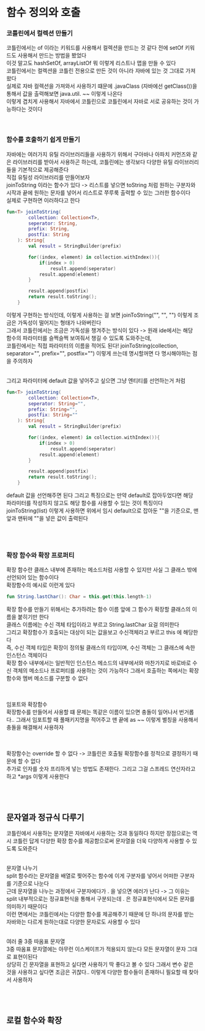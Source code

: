 # 함수 정의와 호출
### 코틀린에서 컬렉션 만들기
코틀린에서는 of 이라는 키워드를 사용해서 컬렉션을 만드는 것 같다 전에 setOf 키워드도 사용해서 만드는 방법을 봤었다 <br>
이것 말고도 hashSetOf, arrayListOf 뭐 이렇게 리스트나 맵을 만들 수 있다 <br>
코틀린에서는 컬렉션을 코틀린 전용으로 만든 것이 아니라 자바에 있는 것 그대로 가져왔다 <br>
실제로 자바 컬렉션을 가져와서 사용하기 떄문에 .javaClass (자바에선 getClass())을 통해서 값을 출력해보면 java.util. ~~ 이렇게 나온다 <br>
이렇게 겹치게 사용해서 자바에서 코틀린으로 코틀린에서 자바로 서로 공유하는 것이 가능하다는 것이다 <br>
<br><br>

### 함수를 호출하기 쉽게 만들기
자바에는 여러가지 유틸 라이브러리들을 사용하기 위해서 구아바나 아파치 커먼즈와 같은 라이브러리를 받아서 사용하곤 하는데, 코틀린에는 생각보다 다양한 유틸 라이브러리들을 기본적으로 제공해준다 <br>
직접 유틸성 라이브러리를 만들어보자 <br>
joinToString 이라는 함수가 있다 -> 리스트를 넣으면 toString 처럼 원하는 구분자와 시작과 끝에 원하는 문자를 넣어서 리스트로 쭈루룩 출력할 수 있는 그러한 함수이다 <br>
실제로 구현하면 이러하다고 한다 <br>
```kotlin
fun<T> joinToString(
        collection: Collection<T>,
        seperator: String,
        prefix: String,
        postfix: String
    ): String{
        val result = StringBuilder(prefix)

        for((index, element) in collection.withIndex()){
            if(index > 0)
                result.append(seperator)
            result.append(element)
        }

        result.append(postfix)
        return result.toString();
    }
```
이렇게 구현하는 방식인데, 이렇게 사용하는 걸 보면 joinToString("", "", "") 이렇게 조금은 가독성이 떨어지는 형태가 나와버린다 <br>
그래서 코틀린에서는 조금은 가독성을 챙겨주는 방식이 있다 -> 원래 ide에서는 해당 함수의 파라미터를 슬쩍슬쩍 보여줘서 챙길 수 있도록 도와주는데, <br>
코틀린에서는 직접 파라미터의 이름을 적어도 된다! joinToString(collection, separator="", prefix="", postfix="") 이렇게 쓰는데 명시할꺼면 다 명시해야하는 점을 주의하자 <br>
<br>

그리고 파라미터에 default 값을 넣어주고 싶으면 그냥 엔티티를 선언하는거 처럼
```kotlin
fun<T> joinToString(
        collection: Collection<T>,
        seperator: String="",
        prefix: String="",
        postfix: String=""
    ): String{
        val result = StringBuilder(prefix)

        for((index, element) in collection.withIndex()){
            if(index > 0)
                result.append(seperator)
            result.append(element)
        }

        result.append(postfix)
        return result.toString();
    }
```
default 값을 선언해주면 된다 그리고 특징으로는 만약 default로 잡아두었다면 해당 파라미터를 작성하지 않고도 해당 함수를 사용할 수 있는 것이 특징이다 <br>
joinToString(list) 이렇게 사용하면 위에서 임시 default으로 잡아둔 ""을 기준으로, 맨 앞과 맨뒤에 ""을 넣은 값이 출력된다 <br>
<br><br><br>


### 확장 함수와 확장 프로퍼티
확장 함수란 클래스 내부에 존재하는 메소드처럼 사용할 수 있지만 사실 그 클래스 밖에 선언되어 있는 함수이다 <br>
확장함수의 예시로 이런게 있다 <br>
```kotlin
fun String.lastChar(): Char = this.get(this.length-1)
```
확장 함수를 만들기 위해서는 추가하려는 함수 이름 앞에 그 함수가 확장할 클래스의 이름을 붙히기만 한다 <br>
클래스 이름에는 수신 객체 타입이라고 부르고 String.lastChar 요걸 의미한다 <br>
그리고 확장함수가 호출되는 대상이 되는 값을보고 수신객체라고 부르고 this 에 해당한다 <br>
즉, 수신 객체 타입은 확장이 정의될 클래스의 타입이며, 수신 객체는 그 클래스에 속한 인스턴스 객체이다 <br>
확장 함수 내부에서는 일반적인 인스턴스 메소드의 내부에서와 마찬가지로 바로바로 수신 객체의 메소드나 프로퍼티를 사용하는 것이 가능하다 
그래서 호출하는 쪽에서는 확장 함수와 멤버 메소드를 구분할 수 없다 <br>
<br><br>

임포트와 확장함수 <br>
확장함수를 만들어서 사용할 떄 문제는 똑같은 이름이 있으면 충돌이 일어나서 번거롭다.. 그래서 임포트할 때 풀패키지명을 적어주고 맨 끝에 as ~~ 이렇게 별칭을 사용해서 충돌을 해결해서 사용하자 <br>
<br><br>

확장함수는 override 할 수 없다 -> 코틀린은 호출될 확장함수를 정적으로 결정하기 때문에 할 수 없다 <br>
추가로 인자를 숫자 프리하게 넣는 방법도 존재한다. 그리고 그걸 스프레드 연산자라고 하고 *args 이렇게 사용한다 <br>
<br><br><br>

## 문자열과 정규식 다루기
코틀린에서 사용하는 문자열은 자바에서 사용하는 것과 동일하다 하지만 장점으로는 역시 코틀린 답게 다양한 확장 함수를 제공함으로써 문자열을 더욱 다양하게 사용할 수 있도록 도와준다 <br>
<br>

문자열 나누기 <br>
split 함수라는 문자열을 배열로 찢어주는 함수에 이게 구분자를 넣어서 어떠한 구분자를 기준으로 나눈다 <br>
근데 문자열을 나누는 과정에서 구분자에다가 . 을 넣으면 에러가 난다 -> 그 이유는 split 내부적으로는 정규표현식을 통해서 구분되는데 . 은 정규표현식에서 모든 문자를 의미하기 때문이다 <br>
이런 면에서는 코틀린에서는 다양한 함수를 제공해주기 때문에 단 하나의 문자를 받는 자바와는 다르게 원하는대로 다양한 문자로도 사용할 수 있다 <br>
<br>

여러 줄 3중 따옴표 문자열 <br>
3중 따옴표 문자열에는 아무런 이스케이프가 적용되지 않는다 모든 문자열이 문자 그대로 표현이된다 <br>
상당히 긴 문자열을 표현하고 싶다면 사용하기 딱 좋다고 볼 수 있다 그래서 변수 같은 것을 사용하고 싶다면 조금은 귀찮다.. 이렇게 다양한 함수들이 존재하니 필요할 때 찾아서 사용하자 <br>
<br><br><br>

## 로컬 함수와 확장 
